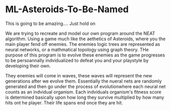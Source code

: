 # ML-Asteroids-To-Be-Named

This is going to be amazing....
Just hold on

We are trying to recreate and model our own program around the NEAT algorithm. Using a game much like the aethetics of Asteroids, where you the main player fend off enemies.
The enemies logic trees are represented as neural networks, or a mathmatical topology using graph theory. THe purpose of this program is to
evolve these enemies as the game progresses to be persoannally indvidualized to defeat you and your playstyle by developing their own.

They enemies will come in waves, these waves will represent the new generations after we evolve them. Essentially the nueral nets are randomly
generated and then go under the process of evolutionwhere each neural net counts as an indvidual organism. Each indviduals organism's fitness score
is determined basically upon how long they survive multiplied by how many hits ont he player. Their life spans end once they are hit.

